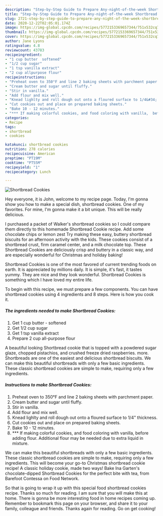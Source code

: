 ```yaml
---
description: "Step-by-Step Guide to Prepare Any-night-of-the-week Shortbread Cookies"
title: "Step-by-Step Guide to Prepare Any-night-of-the-week Shortbread Cookies"
slug: 2721-step-by-step-guide-to-prepare-any-night-of-the-week-shortbread-cookies
date: 2020-12-22T02:05:01.174Z
image: https://img-global.cpcdn.com/recipes/5772153369657344/751x532cq70/shortbread-cookies-recipe-main-photo.jpg
thumbnail: https://img-global.cpcdn.com/recipes/5772153369657344/751x532cq70/shortbread-cookies-recipe-main-photo.jpg
cover: https://img-global.cpcdn.com/recipes/5772153369657344/751x532cq70/shortbread-cookies-recipe-main-photo.jpg
author: Jane Lyons
ratingvalue: 4.8
reviewcount: 43783
recipeingredient:
- "1 cup butter  softened"
- "1/2 cup sugar"
- "1 tsp vanilla extract"
- "2 cup allpurpose flour"
recipeinstructions:
- "Preheat oven to 350°F and line 2 baking sheets with parchment paper."
- "Cream butter and sugar until fluffy."
- "Stir in vanilla."
- "Add flour and mix well."
- "Knead lighlty and roll dough out onto a floured surface to 1/4&#34; thickness."
- "Cut cookies out and place on prepared baking sheets."
- "Bake 10 - 12 minutes."
- "*** If making colorful cookies, and food coloring with vanilla,  before adding flour. Additional flour may be needed due to extra liquid in mixture."
categories:
- Recipe
tags:
- shortbread
- cookies

katakunci: shortbread cookies 
nutrition: 278 calories
recipecuisine: American
preptime: "PT19M"
cooktime: "PT55M"
recipeyield: "1"
recipecategory: Lunch

---
```



![Shortbread Cookies](https://img-global.cpcdn.com/recipes/5772153369657344/751x532cq70/shortbread-cookies-recipe-main-photo.jpg)

Hey everyone, it is John, welcome to my recipe page. Today, I'm gonna show you how to make a special dish, shortbread cookies. One of my favorites. For mine, I'm gonna make it a bit unique. This will be really delicious.

I purchased a packet of Walker&#39;s shortbread cookies so I could compare them directly to this homemade Shortbread Cookie recipe. Add some chocolate chips or lemon zest Try making these easy, buttery shortbread biscuits for an afternoon activity with the kids. These cookies consist of a shortbread crust, firm caramel center, and a milk chocolate top. These Shortbread Cookies are deliciously crisp and buttery in a classic way, and are especially wonderful for Christmas and holiday baking!

Shortbread Cookies is one of the most favored of current trending foods on earth. It is appreciated by millions daily. It is simple, it's fast, it tastes yummy. They are nice and they look wonderful. Shortbread Cookies is something which I have loved my entire life.


To begin with this recipe, we must prepare a few components. You can have shortbread cookies using 4 ingredients and 8 steps. Here is how you cook it.

<!--inarticleads1-->

##### The ingredients needed to make Shortbread Cookies:

1. Get 1 cup butter - softened
1. Get 1/2 cup sugar
1. Get 1 tsp vanilla extract
1. Prepare 2 cup all-purpose flour


A beautiful looking Shortbread cookie that is topped with a powdered sugar glaze, chopped pistachios, and crushed freeze dried raspberries. more. Shortbreads are one of the easiest and delicious shortbread biscuits. We can make this beautiful shortbreads with only a few basic ingredients. These classic shortbread cookies are simple to make, requiring only a few ingredients. 

<!--inarticleads2-->

##### Instructions to make Shortbread Cookies:

1. Preheat oven to 350°F and line 2 baking sheets with parchment paper.
1. Cream butter and sugar until fluffy.
1. Stir in vanilla.
1. Add flour and mix well.
1. Knead lighlty and roll dough out onto a floured surface to 1/4&#34; thickness.
1. Cut cookies out and place on prepared baking sheets.
1. Bake 10 - 12 minutes.
1. *** If making colorful cookies, and food coloring with vanilla,  before adding flour. Additional flour may be needed due to extra liquid in mixture.


We can make this beautiful shortbreads with only a few basic ingredients. These classic shortbread cookies are simple to make, requiring only a few ingredients. This will become your go-to Christmas shortbread cookie recipe! A classic holiday cookie, made two ways! Bake Ina Garten&#39;s chocolate-dipped Shortbread Cookies for the perfect bite with tea, from Barefoot Contessa on Food Network. 

So that is going to wrap it up with this special food shortbread cookies recipe. Thanks so much for reading. I am sure that you will make this at home. There is gonna be more interesting food in home recipes coming up. Remember to bookmark this page on your browser, and share it to your family, colleague and friends. Thanks again for reading. Go on get cooking!
